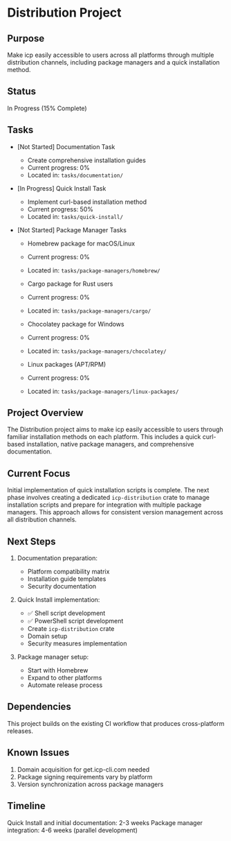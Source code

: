 # Distribution Project

## Purpose

Make icp easily accessible to users across all platforms through multiple distribution channels, including package managers and a quick installation method.

## Status

In Progress (15% Complete)

## Tasks

- [Not Started] Documentation Task

  - Create comprehensive installation guides
  - Current progress: 0%
  - Located in: `tasks/documentation/`

- [In Progress] Quick Install Task

  - Implement curl-based installation method
  - Current progress: 50%
  - Located in: `tasks/quick-install/`

- [Not Started] Package Manager Tasks

  - Homebrew package for macOS/Linux
  - Current progress: 0%
  - Located in: `tasks/package-managers/homebrew/`

  - Cargo package for Rust users
  - Current progress: 0%
  - Located in: `tasks/package-managers/cargo/`

  - Chocolatey package for Windows
  - Current progress: 0%
  - Located in: `tasks/package-managers/chocolatey/`

  - Linux packages (APT/RPM)
  - Current progress: 0%
  - Located in: `tasks/package-managers/linux-packages/`

## Project Overview

The Distribution project aims to make icp easily accessible to users through familiar installation methods on each platform. This includes a quick curl-based installation, native package managers, and comprehensive documentation.

## Current Focus

Initial implementation of quick installation scripts is complete. The next phase involves creating a dedicated `icp-distribution` crate to manage installation scripts and prepare for integration with multiple package managers. This approach allows for consistent version management across all distribution channels.

## Next Steps

1. Documentation preparation:

   - Platform compatibility matrix
   - Installation guide templates
   - Security documentation

2. Quick Install implementation:

   - ✅ Shell script development
   - ✅ PowerShell script development
   - Create `icp-distribution` crate
   - Domain setup
   - Security measures implementation

3. Package manager setup:
   - Start with Homebrew
   - Expand to other platforms
   - Automate release process

## Dependencies

This project builds on the existing CI workflow that produces cross-platform releases.

## Known Issues

1. Domain acquisition for get.icp-cli.com needed
2. Package signing requirements vary by platform
3. Version synchronization across package managers

## Timeline

Quick Install and initial documentation: 2-3 weeks
Package manager integration: 4-6 weeks (parallel development)
